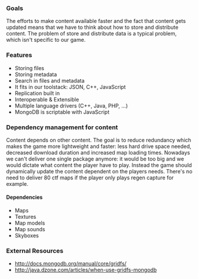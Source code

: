 ### Goals

The efforts to make content available faster and the fact that content gets updated means that we have to think about how to store and distribute content. The problem of store and distribute data is a typical problem, which isn't specific to our game. 


### Features

* Storing files
* Storing metadata
* Search in files and metadata
* It fits in our toolstack: JSON, C++, JavaScript
* Replication built in
* Interoperable & Extensible
 * Multiple language drivers (C++, Java, PHP, ...)
 * MongoDB is scriptable with JavaScript

### Dependency management for content

Content depends on other content. The goal is to reduce redundancy which makes the game more lightweight and faster: less hard drive space needed, decreased download duration and increased map loading times. Nowadays we can't deliver one single package anymore: it would be too big and we would dictate what content the player have to play. Instead the game should dynamically update the content dependent on the players needs. There's no need to deliver 80 ctf maps if the player only plays regen capture for example.

#### Dependencies

* Maps
 * Textures
 * Map models
 * Map sounds
 * Skyboxes

### External Resources

* http://docs.mongodb.org/manual/core/gridfs/
* http://java.dzone.com/articles/when-use-gridfs-mongodb

